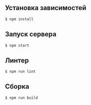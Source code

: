 ## Установка зависимоcтей

```sh
$ npm install
```

## Запуск сервера

```sh
$ npm start
```

## Линтер

```sh
$ npm run lint
```

## Сборка

```sh
$ npm run build
```
